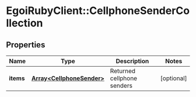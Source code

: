 # EgoiRubyClient::CellphoneSenderCollection

## Properties
Name | Type | Description | Notes
------------ | ------------- | ------------- | -------------
**items** | [**Array&lt;CellphoneSender&gt;**](CellphoneSender.md) | Returned cellphone senders | [optional] 


